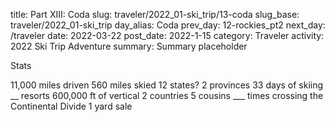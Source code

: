 title: Part XIII: Coda
slug: traveler/2022_01-ski_trip/13-coda
slug_base: traveler/2022_01-ski_trip
day_alias: Coda
prev_day: 12-rockies_pt2
next_day: /traveler
date: 2022-03-22
post_date: 2022-1-15
category: Traveler
activity: 2022 Ski Trip Adventure
summary: Summary placeholder

Stats

11,000 miles driven
560 miles skied
12 states?
2 provinces
33 days of skiing
__ resorts
600,000 ft of vertical
2 countries
5 cousins
___ times crossing the Continental Divide
1 yard sale